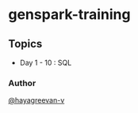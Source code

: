 # genspark-training

## Topics
- Day 1 - 10 : SQL
### Author
[@hayagreevan-v](https://github.com/hayagreevan-v)